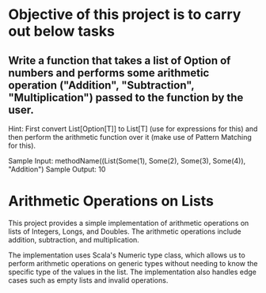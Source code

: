 # Objective of this project is to carry out below tasks

## Write a function that takes a list of Option of numbers and performs some arithmetic operation ("Addition", "Subtraction", "Multiplication") passed to the function by the user.
Hint: First convert List[Option[T]] to List[T] (use for expressions for this) and then perform the arithmetic function over it (make use of Pattern Matching for this). 

Sample Input: methodName((List(Some(1), Some(2), Some(3), Some(4)), "Addition")
Sample Output: 10

# Arithmetic Operations on Lists
This project provides a simple implementation of arithmetic operations on lists of Integers, Longs, and Doubles. The arithmetic operations include addition, subtraction, and multiplication.

The implementation uses Scala's Numeric type class, which allows us to perform arithmetic operations on generic types without needing to know the specific type of the values in the list. The implementation also handles edge cases such as empty lists and invalid operations.
